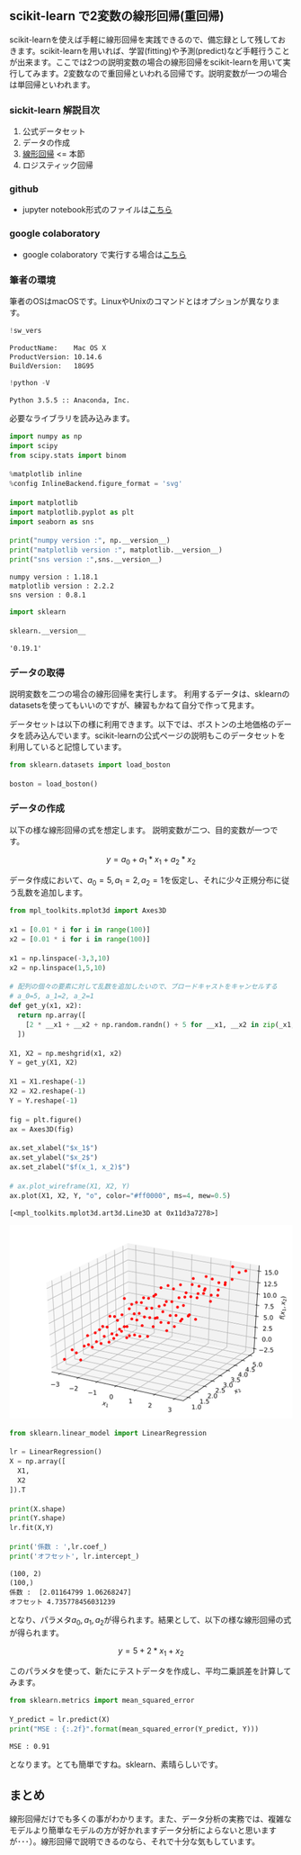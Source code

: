 
## scikit-learn で2変数の線形回帰(重回帰)

scikit-learnを使えば手軽に線形回帰を実践できるので、備忘録として残しておきます。scikit-learnを用いれば、学習(fitting)や予測(predict)など手軽行うことが出来ます。ここでは2つの説明変数の場合の線形回帰をscikit-learnを用いて実行してみます。2変数なので重回帰といわれる回帰です。説明変数が一つの場合は単回帰といわれます。

### sickit-learn 解説目次

1. 公式データセット
2. データの作成
3. [線形回帰](/article/library/sklearn/linear_regression/) <= 本節
4. ロジスティック回帰

### github
- jupyter notebook形式のファイルは[こちら](https://github.com/hiroshi0530/wa-src/blob/master/article/library/sklearn/linear_regression/lr_nb.ipynb)

### google colaboratory
- google colaboratory で実行する場合は[こちら](https://colab.research.google.com/github/hiroshi0530/wa-src/blob/master/article/library/sklearn/linear_regression/lr_nb.ipynb)

### 筆者の環境
筆者のOSはmacOSです。LinuxやUnixのコマンドとはオプションが異なります。


```python
!sw_vers
```

    ProductName:	Mac OS X
    ProductVersion:	10.14.6
    BuildVersion:	18G95



```python
!python -V
```

    Python 3.5.5 :: Anaconda, Inc.


必要なライブラリを読み込みます。


```python
import numpy as np
import scipy
from scipy.stats import binom

%matplotlib inline
%config InlineBackend.figure_format = 'svg'

import matplotlib
import matplotlib.pyplot as plt
import seaborn as sns

print("numpy version :", np.__version__)
print("matplotlib version :", matplotlib.__version__)
print("sns version :",sns.__version__)
```

    numpy version : 1.18.1
    matplotlib version : 2.2.2
    sns version : 0.8.1



```python
import sklearn

sklearn.__version__
```




    '0.19.1'



### データの取得
説明変数を二つの場合の線形回帰を実行します。
利用するデータは、sklearnのdatasetsを使ってもいいのですが、練習もかねて自分で作って見ます。

データセットは以下の様に利用できます。以下では、ボストンの土地価格のデータを読み込んでいます。scikit-learnの公式ページの説明もこのデータセットを利用していると記憶しています。



```python
from sklearn.datasets import load_boston

boston = load_boston()
```

### データの作成
以下の様な線形回帰の式を想定します。
説明変数が二つ、目的変数が一つです。

$$
y = a_0 + a_1 * x_1 + a_2 * x_2
$$

データ作成において、$a_0=5, a_1=2, a_2=1$を仮定し、それに少々正規分布に従う乱数を追加します。


```python
from mpl_toolkits.mplot3d import Axes3D

x1 = [0.01 * i for i in range(100)]
x2 = [0.01 * i for i in range(100)]

x1 = np.linspace(-3,3,10)
x2 = np.linspace(1,5,10)

# 配列の個々の要素に対して乱数を追加したいので、ブロードキャストをキャンセルする
# a_0=5, a_1=2, a_2=1
def get_y(x1, x2):
  return np.array([
    [2 * __x1 + __x2 + np.random.randn() + 5 for __x1, __x2 in zip(_x1,_x2)] for _x1, _x2 in zip(x1,x2)
  ])

X1, X2 = np.meshgrid(x1, x2)
Y = get_y(X1, X2)

X1 = X1.reshape(-1)
X2 = X2.reshape(-1)
Y = Y.reshape(-1)

fig = plt.figure()
ax = Axes3D(fig)

ax.set_xlabel("$x_1$")
ax.set_ylabel("$x_2$")
ax.set_zlabel("$f(x_1, x_2)$")

# ax.plot_wireframe(X1, X2, Y)
ax.plot(X1, X2, Y, "o", color="#ff0000", ms=4, mew=0.5)

```




    [<mpl_toolkits.mplot3d.art3d.Line3D at 0x11d3a7278>]




![svg](lr_nb_files/lr_nb_9_1.svg)



```python
from sklearn.linear_model import LinearRegression

lr = LinearRegression()
X = np.array([
  X1,
  X2
]).T

print(X.shape)
print(Y.shape)
lr.fit(X,Y)

print('係数 : ',lr.coef_)
print('オフセット', lr.intercept_)
```

    (100, 2)
    (100,)
    係数 :  [2.01164799 1.06268247]
    オフセット 4.735778456031239


となり、パラメタ$a_0,a_1,a_2$が得られます。結果として、以下の様な線形回帰の式が得られます。

$$
y = 5 + 2 * x_1 + x_2
$$

このパラメタを使って、新たにテストデータを作成し、平均二乗誤差を計算してみます。


```python
from sklearn.metrics import mean_squared_error

Y_predict = lr.predict(X)
print("MSE : {:.2f}".format(mean_squared_error(Y_predict, Y)))
```

    MSE : 0.91


となります。とても簡単ですね。sklearn、素晴らしいです。

## まとめ
線形回帰だけでも多くの事がわかります。また、データ分析の実務では、複雑なモデルより簡単なモデルの方が好かれますデータ分析によらないと思いますが･･･）。線形回帰で説明できるのなら、それで十分な気もしています。
